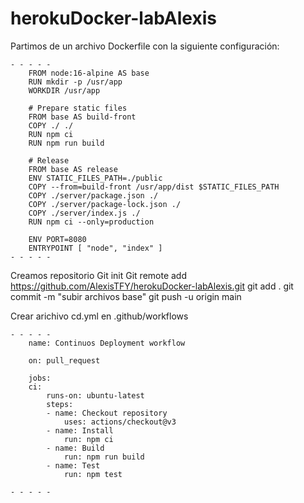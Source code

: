 # herokuDocker-labAlexis

Partimos de un archivo Dockerfile con la siguiente configuración:

    - - - - - 
        FROM node:16-alpine AS base
        RUN mkdir -p /usr/app
        WORKDIR /usr/app

        # Prepare static files
        FROM base AS build-front
        COPY ./ ./
        RUN npm ci
        RUN npm run build

        # Release
        FROM base AS release
        ENV STATIC_FILES_PATH=./public
        COPY --from=build-front /usr/app/dist $STATIC_FILES_PATH
        COPY ./server/package.json ./
        COPY ./server/package-lock.json ./
        COPY ./server/index.js ./
        RUN npm ci --only=production

        ENV PORT=8080
        ENTRYPOINT [ "node", "index" ]
    - - - - - 

Creamos repositorio
Git init
Git remote add https://github.com/AlexisTFY/herokuDocker-labAlexis.git
git add .
git commit -m "subir archivos base"
git push -u origin main

Crear arichivo cd.yml en .github/workflows

    - - - - - 
        name: Continuos Deployment workflow

        on: pull_request

        jobs:
        ci:
            runs-on: ubuntu-latest
            steps:
            - name: Checkout repository
                uses: actions/checkout@v3
            - name: Install
                run: npm ci
            - name: Build
                run: npm run build
            - name: Test
                run: npm test
        
    - - - - - 
